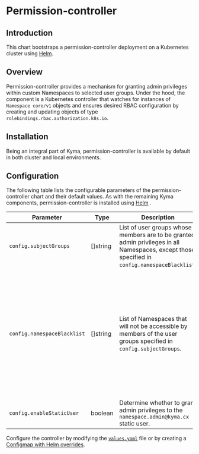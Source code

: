 # Permission-controller

## Introduction
This chart bootstraps a permission-controller deployment on a Kubernetes cluster using [Helm](https://helm.sh/).

## Overview
Permission-controller provides a mechanism for granting admin privileges within custom Namespaces to selected user groups. Under the hood, the component is a Kubernetes controller that watches for instances of `Namespace core/v1` objects and ensures desired RBAC configuration by creating and updating objects of type `rolebindings.rbac.authorization.k8s.io`.

## Installation
Being an integral part of Kyma, permission-controller is available by default in both cluster and local environments.

## Configuration

The following table lists the configurable parameters of the permission-controller chart and their default values. As with the remaining Kyma components, permission-controller is installed using [Helm](https://helm.sh) .

| Parameter | Type | Description | Default value |
| --------- | ---- | ----------- | ------------- |
| `config.subjectGroups` | []string | List of user groups whose members are to be granted admin privileges in all Namespaces, except those specified in `config.namespaceBlacklist`. | ["namespace-admins"] |
| `config.namespaceBlacklist` | []string | List of Namespaces that will not be accessible by members of the user groups specified in `config.subjectGroups`. | ["kyma-system, istio-system, default, knative-eventing, knative-serving, kube-node-lease, kube-public, kube-system, kyma-installer, kyma-integration, natss"] |
| `config.enableStaticUser`| boolean | Determine whether to grant admin privileges to the `namespace.admin@kyma.cx` static user. | true |

Configure the controller by modifying the [`values.yaml`](./values.yaml) file or by creating a [Configmap with Helm overrides](https://kyma-project.io/docs/#configuration-helm-overrides-for-kyma-installation).